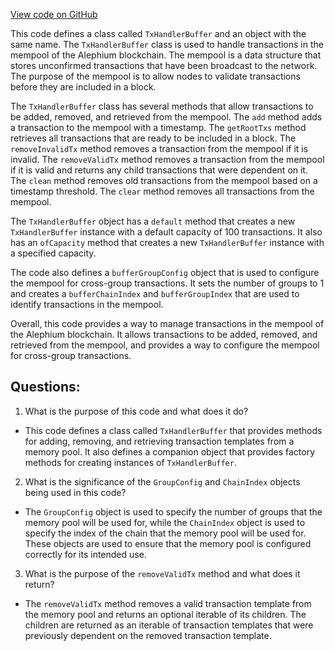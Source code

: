 [View code on GitHub](https://github.com/oxygenium/oxygenium/flow/src/main/scala/org/oxygenium/flow/mempool/TxHandlerBuffer.scala)

This code defines a class called `TxHandlerBuffer` and an object with the same name. The `TxHandlerBuffer` class is used to handle transactions in the mempool of the Alephium blockchain. The mempool is a data structure that stores unconfirmed transactions that have been broadcast to the network. The purpose of the mempool is to allow nodes to validate transactions before they are included in a block.

The `TxHandlerBuffer` class has several methods that allow transactions to be added, removed, and retrieved from the mempool. The `add` method adds a transaction to the mempool with a timestamp. The `getRootTxs` method retrieves all transactions that are ready to be included in a block. The `removeInvalidTx` method removes a transaction from the mempool if it is invalid. The `removeValidTx` method removes a transaction from the mempool if it is valid and returns any child transactions that were dependent on it. The `clean` method removes old transactions from the mempool based on a timestamp threshold. The `clear` method removes all transactions from the mempool.

The `TxHandlerBuffer` object has a `default` method that creates a new `TxHandlerBuffer` instance with a default capacity of 100 transactions. It also has an `ofCapacity` method that creates a new `TxHandlerBuffer` instance with a specified capacity.

The code also defines a `bufferGroupConfig` object that is used to configure the mempool for cross-group transactions. It sets the number of groups to 1 and creates a `bufferChainIndex` and `bufferGroupIndex` that are used to identify transactions in the mempool.

Overall, this code provides a way to manage transactions in the mempool of the Alephium blockchain. It allows transactions to be added, removed, and retrieved from the mempool, and provides a way to configure the mempool for cross-group transactions.
## Questions: 
 1. What is the purpose of this code and what does it do?
- This code defines a class called `TxHandlerBuffer` that provides methods for adding, removing, and retrieving transaction templates from a memory pool. It also defines a companion object that provides factory methods for creating instances of `TxHandlerBuffer`.

2. What is the significance of the `GroupConfig` and `ChainIndex` objects being used in this code?
- The `GroupConfig` object is used to specify the number of groups that the memory pool will be used for, while the `ChainIndex` object is used to specify the index of the chain that the memory pool will be used for. These objects are used to ensure that the memory pool is configured correctly for its intended use.

3. What is the purpose of the `removeValidTx` method and what does it return?
- The `removeValidTx` method removes a valid transaction template from the memory pool and returns an optional iterable of its children. The children are returned as an iterable of transaction templates that were previously dependent on the removed transaction template.